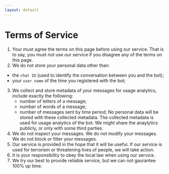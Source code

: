 ```yaml
---
layout: default
---
```


# Terms of Service

1. Your must agree the terms on this page before using our service. That is to say, you must not use our service if you disagree any of the terms on this page.
2. We do not store your personal data other than:
  * the `chat ID` (used to identify the conversation between you and the bot);
  * your `user name` of the time you registered with the bot;
3. We collect and store metadata of your messages for usage analytics, include exactly the following:
    * number of letters of a message;
    * number of words of a message;
    * number of messages sent by time period;
  No personal data will be stored with these collected metadata. The collected metadata is used for usage analytics of the bot. We might share the anaylytics publicly, or only with some third parties.
4. We do not inspect your messages. We do not modify your messages. We do not block or filter your messages.
5. Our service is provided in the hope that it will be useful. If our service is used for terrorism or threatening lives of people, we will take action.
6. It is your responsibility to obey the local law when using our service.
7. We try our best to provide reliable service, but we can not gaurantee 100% up time.
